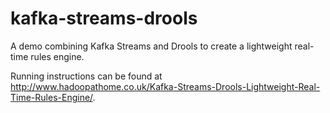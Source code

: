 # kafka-streams-drools
A demo combining Kafka Streams and Drools to create a lightweight real-time rules engine.

Running instructions can be found at http://www.hadoopathome.co.uk/Kafka-Streams-Drools-Lightweight-Real-Time-Rules-Engine/.
